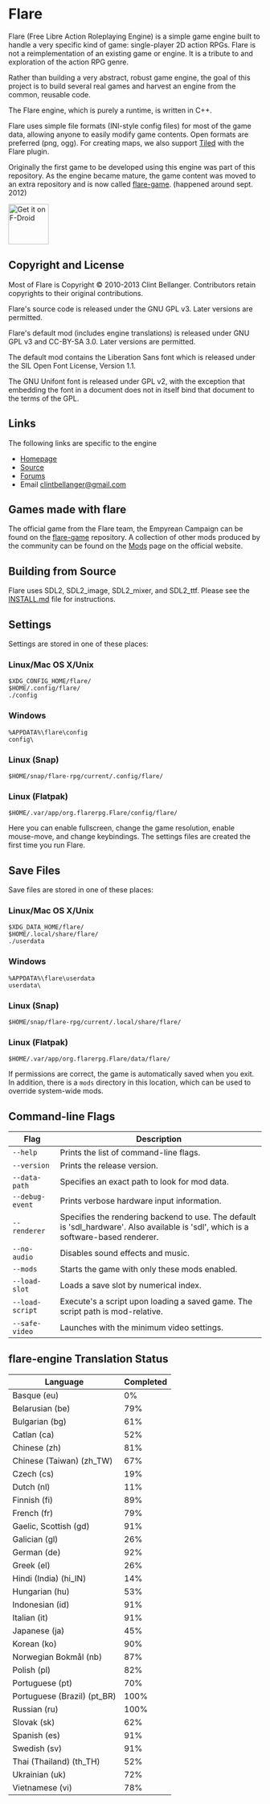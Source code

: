 # Flare

Flare (Free Libre Action Roleplaying Engine) is a simple game engine
built to handle a very specific kind of game: single-player 2D action RPGs.
Flare is not a reimplementation of an existing game or engine.
It is a tribute to and exploration of the action RPG genre.

Rather than building a very abstract, robust game engine,
the goal of this project is to build several real games
and harvest an engine from the common, reusable code.

The Flare engine, which is purely a runtime, is written in C++.

Flare uses simple file formats (INI-style config files) for most of the game data,
allowing anyone to easily modify game contents. Open formats are preferred (png, ogg).
For creating maps, we also support [Tiled](http://www.mapeditor.org/) with the Flare plugin.

Originally the first game to be developed using this engine was part of this
repository. As the engine became mature, the game content was moved to an
extra repository and is now called [flare-game]. (happened around sept. 2012)

[flare-game]: https://github.com/flareteam/flare-game

[<img src="https://fdroid.gitlab.io/artwork/badge/get-it-on.png"
     alt="Get it on F-Droid"
     height="80">](https://f-droid.org/packages/org.flare.app/)

## Copyright and License

Most of Flare is Copyright © 2010-2013 Clint Bellanger.
Contributors retain copyrights to their original contributions.

Flare's source code is released under the GNU GPL v3. Later versions are permitted.

Flare's default mod (includes engine translations) is released under GNU GPL v3 and CC-BY-SA 3.0.
Later versions are permitted.

The default mod contains the Liberation Sans font which is released under the SIL Open Font License, Version 1.1.

The GNU Unifont font is released under GPL v2, with the exception that embedding the font in a document does not in itself bind that document to the terms of the GPL.


## Links

The following links are specific to the engine

* [Homepage](http://flarerpg.org)
* [Source](https://github.com/flareteam/flare-engine)
* [Forums](https://github.com/flareteam/flare-game/discussions)
* Email     clintbellanger@gmail.com

## Games made with flare

The official game from the Flare team, the Empyrean Campaign can be found on the [flare-game](https://github.com/flareteam/flare-game) repository.
A collection of other mods produced by the community can be found on the [Mods](https://flarerpg.org/mods/) page on the official website.

## Building from Source

Flare uses SDL2, SDL2\_image, SDL2\_mixer, and SDL2\_ttf. Please see the [INSTALL.md](INSTALL.engine.md) file for instructions.

## Settings

Settings are stored in one of these places:

### Linux/Mac OS X/Unix
    $XDG_CONFIG_HOME/flare/
    $HOME/.config/flare/
    ./config
### Windows
	%APPDATA%\flare\config
	config\
### Linux (Snap)
    $HOME/snap/flare-rpg/current/.config/flare/
### Linux (Flatpak)
    $HOME/.var/app/org.flarerpg.Flare/config/flare/

Here you can enable fullscreen, change the game resolution, enable mouse-move, and change keybindings.
The settings files are created the first time you run Flare.

## Save Files

Save files are stored in one of these places:

### Linux/Mac OS X/Unix
    $XDG_DATA_HOME/flare/
    $HOME/.local/share/flare/
    ./userdata
### Windows
	%APPDATA%\flare\userdata
	userdata\
### Linux (Snap)
    $HOME/snap/flare-rpg/current/.local/share/flare/
### Linux (Flatpak)
    $HOME/.var/app/org.flarerpg.Flare/data/flare/


If permissions are correct, the game is automatically saved when you exit.
In addition, there is a `mods` directory in this location, which can be used to override system-wide mods.

## Command-line Flags

| Flag              | Description
|-------------------|----------------
| `--help`          | Prints the list of command-line flags.
| `--version`       | Prints the release version.
| `--data-path`     | Specifies an exact path to look for mod data.
| `--debug-event`   | Prints verbose hardware input information.
| `--renderer`      | Specifies the rendering backend to use. The default is 'sdl\_hardware'. Also available is 'sdl', which is a software-based renderer.
| `--no-audio`      | Disables sound effects and music.
| `--mods`          | Starts the game with only these mods enabled.
| `--load-slot`     | Loads a save slot by numerical index.
| `--load-script`   | Execute's a script upon loading a saved game. The script path is mod-relative.
| `--safe-video`    | Launches with the minimum video settings.


## flare-engine Translation Status
| Language                      | Completed
|-------------------------------|----------------
| Basque (eu)                   | 0%
| Belarusian (be)               | 79%
| Bulgarian (bg)                | 61%
| Catlan (ca)                   | 52%
| Chinese (zh)                  | 81%
| Chinese (Taiwan) (zh\_TW)     | 67%
| Czech (cs)                    | 19%
| Dutch (nl)                    | 11%
| Finnish (fi)                  | 89%
| French (fr)                   | 79%
| Gaelic, Scottish (gd)         | 91%
| Galician (gl)                 | 26%
| German (de)                   | 92%
| Greek (el)                    | 26%
| Hindi (India) (hi\_IN)        | 14%
| Hungarian (hu)                | 53%
| Indonesian (id)               | 91%
| Italian (it)                  | 91%
| Japanese (ja)                 | 45%
| Korean (ko)                   | 90%
| Norwegian Bokmål (nb)         | 87%
| Polish (pl)                   | 82%
| Portuguese (pt)               | 70%
| Portuguese (Brazil) (pt\_BR)  | 100%
| Russian (ru)                  | 100%
| Slovak (sk)                   | 62%
| Spanish (es)                  | 91%
| Swedish (sv)                  | 91%
| Thai (Thailand) (th\_TH)      | 52%
| Ukrainian (uk)                | 72%
| Vietnamese (vi)               | 78%

